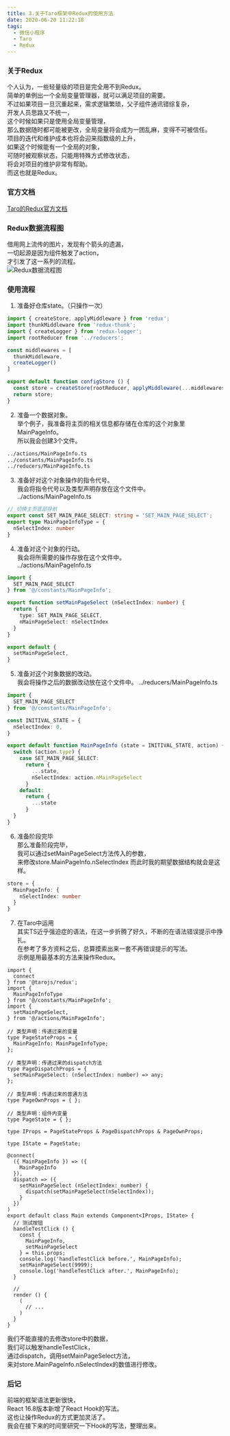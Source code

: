 ```yaml
---
title: 3.关于Taro框架中Redux的使用方法
date: 2020-06-20 11:22:18
tags:
  - 微信小程序
  - Taro
  - Redux
---
```


### 关于Redux
个人认为，一些轻量级的项目是完全用不到Redux。  
简单的单例出一个全局变量管理器，就可以满足项目的需要。  
不过如果项目一旦沉重起来，需求逻辑繁琐，父子组件通讯错综复杂，  
开发人员思路又不统一，  
这个时候如果只是使用全局变量管理，  
那么数据随时都可能被更改，全局变量将会成为一团乱麻，变得不可被信任。  
项目的迭代和维护成本也将会迎来指数级的上升，  
如果这个时候能有一个全局的对象，  
可随时被观察状态，只能用特殊方式修改状态，  
将会对项目的维护非常有帮助。  
而这也就是Redux。  
  
<!-- more -->

### 官方文档
[Taro的Redux官方文档](https://taro-docs.jd.com/taro/docs/redux/)

### Redux数据流程图
借用网上流传的图片，发现有个箭头的遗漏，  
一切起源是因为组件触发了action，  
才引发了这一系列的流程。  
![Redux数据流程图](/images/image_3_1.jpg)

### 使用流程
1. 准备好仓库state。（只操作一次）  
``` typescript
import { createStore, applyMiddleware } from 'redux';
import thunkMiddleware from 'redux-thunk';
import { createLogger } from 'redux-logger';
import rootReducer from '../reducers';

const middlewares = [
  thunkMiddleware,
  createLogger()
]

export default function configStore () {
  const store = createStore(rootReducer, applyMiddleware(...middlewares));
  return store;
}
```
  
2. 准备一个数据对象。  
举个例子，我准备将主页的相关信息都存储在仓库的这个对象里MainPageInfo。  
所以我会创建3个文件。  
``` bash
../actions/MainPageInfo.ts  
../constants/MainPageInfo.ts  
../reducers/MainPageInfo.ts  
```
  
3. 准备好对这个对象操作的指令代号。  
我会将指令代号以及类型声明存放在这个文件中。  
../actions/MainPageInfo.ts  
``` typescript
// 切换主页底部导航
export const SET_MAIN_PAGE_SELECT: string = 'SET_MAIN_PAGE_SELECT';
export type MainPageInfoType = {
  nSelectIndex: number
}
```
  
4. 准备对这个对象的行动。  
我会将所需要的操作存放在这个文件中。  
../actions/MainPageInfo.ts  
``` typescript
import {
  SET_MAIN_PAGE_SELECT
} from '@/constants/MainPageInfo';

export function setMainPageSelect (nSelectIndex: number) {
  return {
    type: SET_MAIN_PAGE_SELECT,
    nMainPageSelect: nSelectIndex
  }
}

export default {
  setMainPageSelect,
}
```

5. 准备对这个对象数据的改动。  
我会将操作之后的数据改动放在这个文件中。
../reducers/MainPageInfo.ts  
``` typescript
import {
  SET_MAIN_PAGE_SELECT
} from '@/constants/MainPageInfo';

const INITIVAL_STATE = {
  nSelectIndex: 0,
}

export default function MainPageInfo (state = INITIVAL_STATE, action) {
  switch (action.type) {
    case SET_MAIN_PAGE_SELECT:
      return {
        ...state,
        nSelectIndex: action.nMainPageSelect
      }
    default:
      return {
        ...state
      }
  }
}
```

6. 准备阶段完毕  
那么准备阶段完毕，  
我可以通过setMainPageSelect方法传入的参数，  
来修改store.MainPageInfo.nSelectIndex
而此时我的期望数据结构就会是这样。  
``` typescript
store = {
  MainPageInfo: {
    nSelectIndex: number
  }
}
```

7. 在Taro中运用  
其实TS近乎强迫症的语法，在这一步折腾了好久，不断的在语法错误提示中挣扎。  
在参考了多方资料之后，总算摸索出来一套不再错误提示的写法。  
示例是用最基本的方法来操作Redux。  
``` tsx
import { 
  connect 
} from '@tarojs/redux';
import { 
  MainPageInfoType 
} from '@/constants/MainPageInfo';
import { 
  setMainPageSelect,
} from '@/actions/MainPageInfo';

// 类型声明：传递过来的变量
type PageStateProps = {
  MainPageInfo: MainPageInfoType;
};

// 类型声明：传递过来的dispatch方法
type PageDispatchProps = {
  setMainPageSelect: (nSelectIndex: number) => any;
};

// 类型声明：传递过来的普通方法
type PageOwnProps = { };

// 类型声明：组件内变量
type PageState = { };

type IProps = PageStateProps & PageDispatchProps & PageOwnProps;

type IState = PageState;

@connect(
  ({ MainPageInfo }) => ({
    MainPageInfo
  }),
  dispatch => ({
    setMainPageSelect (nSelectIndex: number) {
      dispatch(setMainPageSelect(nSelectIndex));
    }
  })
)
export default class Main extends Component<IProps, IState> {
  // 测试按钮
  handleTestClick () {
    const {
      MainPageInfo,
      setMainPageSelect
    } = this.props;
    console.log('handleTestClick before.', MainPageInfo);
    setMainPageSelect(9999);
    console.log('handleTestClick after.', MainPageInfo);
  }

  // 
  render () {
    (
      // ...
    )
  }
}
```
我们不能直接的去修改store中的数据，  
我们可以触发handleTestClick，  
通过dispatch，调用setMainPageSelect方法，  
来对store.MainPageInfo.nSelectIndex的数值进行修改。  

### 后记
前端的框架语法更新很快，  
React 16.8版本新增了React Hook的写法。  
这也让操作Redux的方式更加灵活了。  
我会在接下来的时间里研究一下Hook的写法，整理出来。  